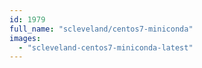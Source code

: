 ```yaml
---
id: 1979
full_name: "scleveland/centos7-miniconda"
images: 
  - "scleveland-centos7-miniconda-latest"
---
```


